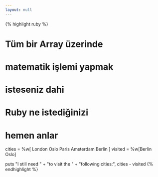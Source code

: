 ```yaml
---
layout: null
---
```


{% highlight ruby %}
# Tüm bir Array üzerinde
# matematik işlemi yapmak
# isteseniz dahi
# Ruby ne istediğinizi
# hemen anlar
cities = %w[ London
             Oslo
             Paris
             Amsterdam
             Berlin ]
visited = %w[Berlin Oslo]

puts "I still need " +
     "to visit the " +
     "following cities:",
     cities - visited
{% endhighlight %}
